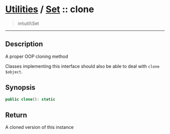 # [Utilities](util.md) / [Set](util-Set.md) :: clone
 > im\util\Set
____

## Description
A proper OOP cloning method

Classes implementing this interface should also
be able to deal with `clone $object`.

## Synopsis
```php
public clone(): static
```

## Return
A cloned version of this instance
